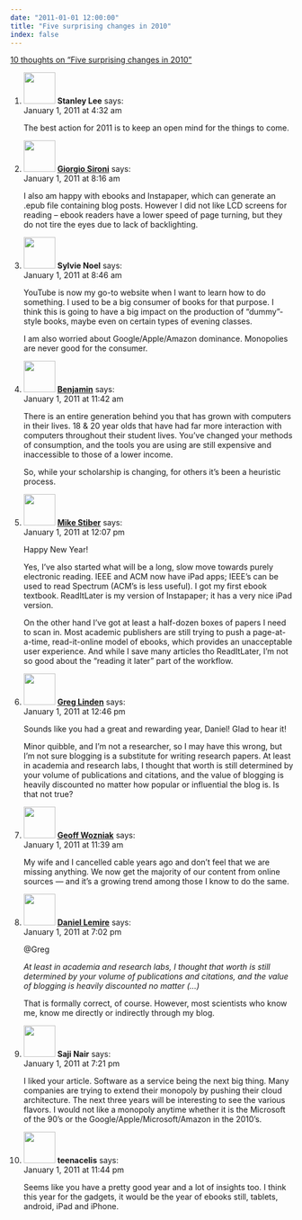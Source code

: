 ```yaml
---
date: "2011-01-01 12:00:00"
title: "Five surprising changes in 2010"
index: false
---
```


[10 thoughts on &ldquo;Five surprising changes in 2010&rdquo;](/lemire/blog/2011/01-01-surprising2010)

<ol class="comment-list">
<li id="comment-54062" class="comment even thread-even depth-1">
<div class="comment-author vcard">
<img alt src="https://secure.gravatar.com/avatar/62c442374e02dad34f1338a17d5eb5b9?s=56&#038;d=mm&#038;r=g" srcset="https://secure.gravatar.com/avatar/62c442374e02dad34f1338a17d5eb5b9?s=112&#038;d=mm&#038;r=g 2x" class="avatar avatar-56 photo" height="56" width="56" decoding="async" /> <b class="fn">Stanley Lee</b> <span class="says">says:</span> </div>
<div class="comment-metadata"><time datetime="2011-01-01T04:32:05+00:00">January 1, 2011 at 4:32 am</time></a> </div>
<div class="comment-content">
<p>The best action for 2011 is to keep an open mind for the things to come.</p>
</div>
</li>
<li id="comment-54063" class="comment odd alt thread-odd thread-alt depth-1">
<div class="comment-author vcard">
<img alt src="https://secure.gravatar.com/avatar/e7b27313f932222f22beaa3686746bd3?s=56&#038;d=mm&#038;r=g" srcset="https://secure.gravatar.com/avatar/e7b27313f932222f22beaa3686746bd3?s=112&#038;d=mm&#038;r=g 2x" class="avatar avatar-56 photo" height="56" width="56" decoding="async" /> <b class="fn"><a href="http://www.giorgiosironi.com/" class="url" rel="ugc external nofollow">Giorgio Sironi</a></b> <span class="says">says:</span> </div>
<div class="comment-metadata"><time datetime="2011-01-01T08:16:53+00:00">January 1, 2011 at 8:16 am</time></a> </div>
<div class="comment-content">
<p>I also am happy with ebooks and Instapaper, which can generate an .epub file containing blog posts. However I did not like LCD screens for reading &#8211; ebook readers have a lower speed of page turning, but they do not tire the eyes due to lack of backlighting.</p>
</div>
</li>
<li id="comment-54064" class="comment even thread-even depth-1">
<div class="comment-author vcard">
<img alt src="https://secure.gravatar.com/avatar/ed7e4cf9e8ba22e8a8f7e4e01e036708?s=56&#038;d=mm&#038;r=g" srcset="https://secure.gravatar.com/avatar/ed7e4cf9e8ba22e8a8f7e4e01e036708?s=112&#038;d=mm&#038;r=g 2x" class="avatar avatar-56 photo" height="56" width="56" loading="lazy" decoding="async" /> <b class="fn">Sylvie Noel</b> <span class="says">says:</span> </div>
<div class="comment-metadata"><time datetime="2011-01-01T08:46:05+00:00">January 1, 2011 at 8:46 am</time></a> </div>
<div class="comment-content">
<p>YouTube is now my go-to website when I want to learn how to do something. I used to be a big consumer of books for that purpose. I think this is going to have a big impact on the production of &ldquo;dummy&rdquo;-style books, maybe even on certain types of evening classes. </p>
<p>I am also worried about Google/Apple/Amazon dominance. Monopolies are never good for the consumer.</p>
</div>
</li>
<li id="comment-54066" class="comment odd alt thread-odd thread-alt depth-1">
<div class="comment-author vcard">
<img alt src="https://secure.gravatar.com/avatar/6c8bd198eace2c43dc8244cd609947a3?s=56&#038;d=mm&#038;r=g" srcset="https://secure.gravatar.com/avatar/6c8bd198eace2c43dc8244cd609947a3?s=112&#038;d=mm&#038;r=g 2x" class="avatar avatar-56 photo" height="56" width="56" loading="lazy" decoding="async" /> <b class="fn"><a href="http://www.foxdickerson.com/" class="url" rel="ugc external nofollow">Benjamin</a></b> <span class="says">says:</span> </div>
<div class="comment-metadata"><time datetime="2011-01-01T11:42:06+00:00">January 1, 2011 at 11:42 am</time></a> </div>
<div class="comment-content">
<p>There is an entire generation behind you that has grown with computers in their lives. 18 &amp; 20 year olds that have had far more interaction with computers throughout their student lives. You&rsquo;ve changed your methods of consumption, and the tools you are using are still expensive and inaccessible to those of a lower income.</p>
<p>So, while your scholarship is changing, for others it&rsquo;s been a heuristic process.</p>
</div>
</li>
<li id="comment-54067" class="comment even thread-even depth-1">
<div class="comment-author vcard">
<img alt src="https://secure.gravatar.com/avatar/a14b69753fff556e0bba75ebf4da1de3?s=56&#038;d=mm&#038;r=g" srcset="https://secure.gravatar.com/avatar/a14b69753fff556e0bba75ebf4da1de3?s=112&#038;d=mm&#038;r=g 2x" class="avatar avatar-56 photo" height="56" width="56" loading="lazy" decoding="async" /> <b class="fn"><a href="http://faculty.washington.edu/stiber/" class="url" rel="ugc external nofollow">Mike Stiber</a></b> <span class="says">says:</span> </div>
<div class="comment-metadata"><time datetime="2011-01-01T12:07:00+00:00">January 1, 2011 at 12:07 pm</time></a> </div>
<div class="comment-content">
<p>Happy New Year!</p>
<p>Yes, I&rsquo;ve also started what will be a long, slow move towards purely electronic reading. IEEE and ACM now have iPad apps; IEEE&rsquo;s can be used to read Spectrum (ACM&rsquo;s is less useful). I got my first ebook textbook. ReadItLater is my version of Instapaper; it has a very nice iPad version.</p>
<p>On the other hand I&rsquo;ve got at least a half-dozen boxes of papers I need to scan in. Most academic publishers are still trying to push a page-at-a-time, read-it-online model of ebooks, which provides an unacceptable user experience. And while I save many articles tho ReadItLater, I&rsquo;m not so good about the &ldquo;reading it later&rdquo; part of the workflow.</p>
</div>
</li>
<li id="comment-54069" class="comment odd alt thread-odd thread-alt depth-1">
<div class="comment-author vcard">
<img alt src="https://secure.gravatar.com/avatar/f9066aabfbe4756a4b22f401c7fcf5e8?s=56&#038;d=mm&#038;r=g" srcset="https://secure.gravatar.com/avatar/f9066aabfbe4756a4b22f401c7fcf5e8?s=112&#038;d=mm&#038;r=g 2x" class="avatar avatar-56 photo" height="56" width="56" loading="lazy" decoding="async" /> <b class="fn"><a href="https://glinden.blogspot.com/" class="url" rel="ugc external nofollow">Greg Linden</a></b> <span class="says">says:</span> </div>
<div class="comment-metadata"><time datetime="2011-01-01T12:46:15+00:00">January 1, 2011 at 12:46 pm</time></a> </div>
<div class="comment-content">
<p>Sounds like you had a great and rewarding year, Daniel! Glad to hear it!</p>
<p>Minor quibble, and I&rsquo;m not a researcher, so I may have this wrong, but I&rsquo;m not sure blogging is a substitute for writing research papers. At least in academia and research labs, I thought that worth is still determined by your volume of publications and citations, and the value of blogging is heavily discounted no matter how popular or influential the blog is. Is that not true?</p>
</div>
</li>
<li id="comment-54065" class="comment even thread-even depth-1">
<div class="comment-author vcard">
<img alt src="https://secure.gravatar.com/avatar/4d102649ca02e45a9b0ed6a00ff84804?s=56&#038;d=mm&#038;r=g" srcset="https://secure.gravatar.com/avatar/4d102649ca02e45a9b0ed6a00ff84804?s=112&#038;d=mm&#038;r=g 2x" class="avatar avatar-56 photo" height="56" width="56" loading="lazy" decoding="async" /> <b class="fn"><a href="http://wozniak.ca" class="url" rel="ugc external nofollow">Geoff Wozniak</a></b> <span class="says">says:</span> </div>
<div class="comment-metadata"><time datetime="2011-01-01T11:39:09+00:00">January 1, 2011 at 11:39 am</time></a> </div>
<div class="comment-content">
<p>My wife and I cancelled cable years ago and don&rsquo;t feel that we are missing anything. We now get the majority of our content from online sources &#8212; and it&rsquo;s a growing trend among those I know to do the same.</p>
</div>
</li>
<li id="comment-54070" class="comment odd alt thread-odd thread-alt depth-1">
<div class="comment-author vcard">
<img alt src="https://secure.gravatar.com/avatar/4b736113aa1557b9a110b5123d81d5f6?s=56&#038;d=mm&#038;r=g" srcset="https://secure.gravatar.com/avatar/4b736113aa1557b9a110b5123d81d5f6?s=112&#038;d=mm&#038;r=g 2x" class="avatar avatar-56 photo" height="56" width="56" loading="lazy" decoding="async" /> <b class="fn"><a href="https://lemire.me/blog/" class="url" rel="ugc">Daniel Lemire</a></b> <span class="says">says:</span> </div>
<div class="comment-metadata"><time datetime="2011-01-01T19:02:39+00:00">January 1, 2011 at 7:02 pm</time></a> </div>
<div class="comment-content">
<p>@Greg</p>
<p><em>At least in academia and research labs, I thought that worth is still determined by your volume of publications and citations, and the value of blogging is heavily discounted no matter (&#8230;) </em></p>
<p>That is formally correct, of course. However, most scientists who know me, know me directly or indirectly through my blog.</p>
</div>
</li>
<li id="comment-54071" class="comment even thread-even depth-1">
<div class="comment-author vcard">
<img alt src="https://secure.gravatar.com/avatar/3528fdfd36dcfad53972c3c17785f841?s=56&#038;d=mm&#038;r=g" srcset="https://secure.gravatar.com/avatar/3528fdfd36dcfad53972c3c17785f841?s=112&#038;d=mm&#038;r=g 2x" class="avatar avatar-56 photo" height="56" width="56" loading="lazy" decoding="async" /> <b class="fn">Saji Nair</b> <span class="says">says:</span> </div>
<div class="comment-metadata"><time datetime="2011-01-01T19:21:07+00:00">January 1, 2011 at 7:21 pm</time></a> </div>
<div class="comment-content">
<p>I liked your article. Software as a service being the next big thing. Many companies are trying to extend their monopoly by pushing their cloud architecture. The next three years will be interesting to see the various flavors. I would not like a monopoly anytime whether it is the Microsoft of the 90&rsquo;s or the Google/Apple/Microsoft/Amazon in the 2010&rsquo;s.</p>
</div>
</li>
<li id="comment-54072" class="comment odd alt thread-odd thread-alt depth-1">
<div class="comment-author vcard">
<img alt src="https://secure.gravatar.com/avatar/3b8484261ef0561890cc91456107aebf?s=56&#038;d=mm&#038;r=g" srcset="https://secure.gravatar.com/avatar/3b8484261ef0561890cc91456107aebf?s=112&#038;d=mm&#038;r=g 2x" class="avatar avatar-56 photo" height="56" width="56" loading="lazy" decoding="async" /> <b class="fn">teenacelis</b> <span class="says">says:</span> </div>
<div class="comment-metadata"><time datetime="2011-01-01T23:44:36+00:00">January 1, 2011 at 11:44 pm</time></a> </div>
<div class="comment-content">
<p>Seems like you have a pretty good year and a lot of insights too. I think this year for the gadgets, it would be the year of ebooks still, tablets, android, iPad and iPhone.</p>
</div>
</li>
</ol>
